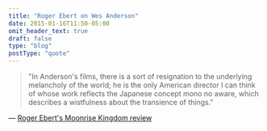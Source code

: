 ```yaml
---
title: "Roger Ebert on Wes Anderson"
date: 2015-01-16T11:50-05:00
omit_header_text: true
draft: false
type: "blog"
postType: "quote"
---
```

<!--more-->
>"In Anderson's films, there is a sort of resignation to the underlying melancholy of the world; he is the only American director I can think of whose work reflects the Japanese concept mono no aware, which describes a wistfulness about the transience of things."

— [Roger Ebert's Moonrise Kingdom review](https://href.li/?http://www.rogerebert.com/reviews/moonrise-kingdom-2012)

